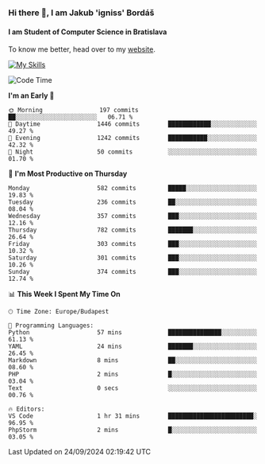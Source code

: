 ### Hi there 👋, I am Jakub 'igniss' Bordáš

#### I am Student of Computer Science in Bratislava
To know me better, head over to my [website](https://bordas.sk).

[![My Skills](https://skillicons.dev/icons?i=js,html,css,figma,svelte,java,kotlin,python,postgresql,typescript,nest,nodejs)](https://bordas.sk)


<!--START_SECTION:waka-->
![Code Time](http://img.shields.io/badge/Code%20Time-1%2C526%20hrs%2040%20mins-blue)

**I'm an Early 🐤** 

```text
🌞 Morning                197 commits         ██░░░░░░░░░░░░░░░░░░░░░░░   06.71 % 
🌆 Daytime                1446 commits        ████████████░░░░░░░░░░░░░   49.27 % 
🌃 Evening                1242 commits        ███████████░░░░░░░░░░░░░░   42.32 % 
🌙 Night                  50 commits          ░░░░░░░░░░░░░░░░░░░░░░░░░   01.70 % 
```
📅 **I'm Most Productive on Thursday** 

```text
Monday                   582 commits         █████░░░░░░░░░░░░░░░░░░░░   19.83 % 
Tuesday                  236 commits         ██░░░░░░░░░░░░░░░░░░░░░░░   08.04 % 
Wednesday                357 commits         ███░░░░░░░░░░░░░░░░░░░░░░   12.16 % 
Thursday                 782 commits         ███████░░░░░░░░░░░░░░░░░░   26.64 % 
Friday                   303 commits         ███░░░░░░░░░░░░░░░░░░░░░░   10.32 % 
Saturday                 301 commits         ███░░░░░░░░░░░░░░░░░░░░░░   10.26 % 
Sunday                   374 commits         ███░░░░░░░░░░░░░░░░░░░░░░   12.74 % 
```


📊 **This Week I Spent My Time On** 

```text
🕑︎ Time Zone: Europe/Budapest

💬 Programming Languages: 
Python                   57 mins             ███████████████░░░░░░░░░░   61.13 % 
YAML                     24 mins             ███████░░░░░░░░░░░░░░░░░░   26.45 % 
Markdown                 8 mins              ██░░░░░░░░░░░░░░░░░░░░░░░   08.60 % 
PHP                      2 mins              █░░░░░░░░░░░░░░░░░░░░░░░░   03.04 % 
Text                     0 secs              ░░░░░░░░░░░░░░░░░░░░░░░░░   00.76 % 

🔥 Editors: 
VS Code                  1 hr 31 mins        ████████████████████████░   96.95 % 
PhpStorm                 2 mins              █░░░░░░░░░░░░░░░░░░░░░░░░   03.05 % 
```


 Last Updated on 24/09/2024 02:19:42 UTC
<!--END_SECTION:waka-->
